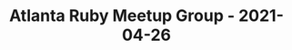 ---
layout: post
title: Atlanta Ruby Meetup Group - 2021-04-26
datetime: '2021-04-26T19:00:00-04:00'
name: Atlanta Ruby Meetup Group
external_url: https://www.meetup.com/atlantaruby/events/ghjvgqyccgbjc/
online_event: false
year_month: 2021-04
---